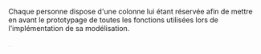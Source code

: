 Chaque personne dispose d'une colonne lui étant réservée afin de mettre en avant le prototypage de toutes les fonctions utilisées 
lors de l'implémentation de sa modélisation.

<img src="/Annexes/Images/prototypage_1.png" width="1%" align="middle">

